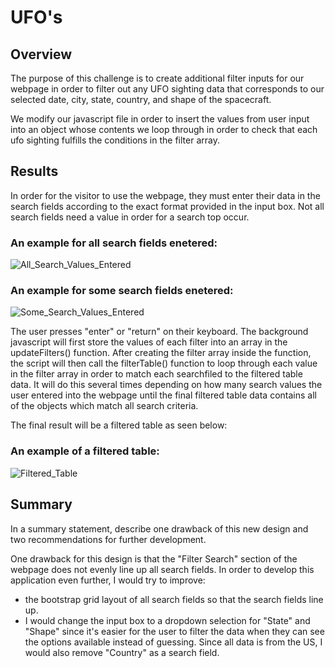 # UFO's

## Overview
The purpose of this challenge is to create additional filter inputs for our webpage in order to filter out any UFO sighting data that corresponds to our selected date, city, state, country, and shape of the spacecraft.

We modify our javascript file in order to insert the values from user input into an object whose contents we loop through in order to check that each ufo sighting fulfills the conditions in the filter array.

## Results
In  order for the visitor to use the webpage, they must enter their data in the search fields according to the exact format provided in the input box. Not all search fields need a value in order for a search top occur.

### An example for all search fields enetered:
![All_Search_Values_Entered](https://myoctocat.com/assets/images/base-octocat.svg)

### An example for some search fields enetered:
![Some_Search_Values_Entered](https://myoctocat.com/assets/images/base-octocat.svg)

The user presses "enter" or "return" on their keyboard. The background javascript will first store the values of each filter into an array in the updateFilters() function. After creating the filter array inside the function, the script will then call the filterTable() function to loop through each value in the filter array in order to match each searchfiled to the filtered table data. It will do this several times depending on how many search values the user entered into the webpage until the final filtered table data contains all of the objects which match all search criteria.

The final result will be a filtered table as seen below:

### An example of a filtered table:
![Filtered_Table](https://myoctocat.com/assets/images/base-octocat.svg)

## Summary
In a summary statement, describe one drawback of this new design and two recommendations for further development.

One drawback for this design is that the "Filter Search" section of the webpage does not evenly line up all search fields. In order to develop this application even further, I would try to improve:
- the bootstrap grid layout of all search fields so that the search fields line up.
- I would change the input box to a dropdown selection for "State" and "Shape" since it's easier for the user to filter the data when they can see the options available instead of guessing. Since all data is from the US, I would also remove "Country" as a search field.